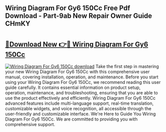 ## Wiring Diagram For Gy6 150Cc Free Pdf Download - Part-9ab New Repair Owner Guide CHmKY

# <h2><a href="http://dfolkc.blite.top/?on=Wiring+Diagram+For+Gy6+150Cc">🔗Download New 👉🔴 Wiring Diagram For Gy6 150Cc</a></h2>

[![Wiring Diagram For Gy6 150Cc download](https://i.imgur.com/lujVjoI.png)](http://dfolkc.blite.top/?on=Wiring+Diagram+For+Gy6+150Cc)
Take the first step in mastering your new Wiring Diagram For Gy6 150Cc with this comprehensive user manual, covering installation, operation, and maintenance. Before you start using your Wiring Diagram For Gy6 150Cc, we recommend reading this user guide carefully. It contains essential information on product setup, operation, maintenance, and troubleshooting, ensuring that you are able to use the product effectively and efficiently. Wiring Diagram For Gy6 150Cc advanced features include multi-language support, real-time translation, customizable widgets, and voice recognition, all accessible through the user-friendly and customizable interface. We're Here to Guide You Wiring Diagram For Gy6 150Cc. We are committed to providing you with comprehensive support.
